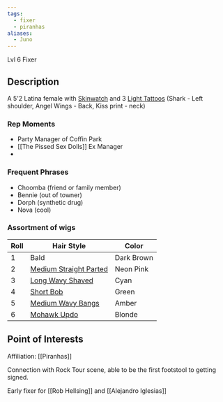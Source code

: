 ```yaml
---
tags:
  - fixer
  - piranhas
aliases:
  - Juno
---
```

Lvl 6 Fixer

## Description
A 5'2 Latina female with [Skinwatch](https://www.worldanvil.com/w/cyberpunk-jokerkiller/a/fashionware-article) and 3 [Light Tattoos](https://www.worldanvil.com/w/cyberpunk-jokerkiller/a/fashionware-article) (Shark - Left shoulder, Angel Wings - Back, Kiss print - neck)
### Rep Moments
- Party Manager of Coffin Park
- [[The Pissed Sex Dolls]] Ex Manager
- 
### Frequent Phrases
- Choomba (friend or family member)
- Bennie (out of towner)
- Dorph (synthetic drug)
- Nova (cool)
### Assortment of wigs

| Roll | Hair Style                                                                                                                                      | Color      |
| ---- | ----------------------------------------------------------------------------------------------------------------------------------------------- | ---------- |
| 1    | Bald                                                                                                                                            | Dark Brown |
| 2    | [Medium Straight Parted](https://static.wikia.nocookie.net/sims-4-files/images/7/7a/MediumStraightParted.png/revision/latest?cb=20210917171232) | Neon Pink  |
| 3    | [Long Wavy Shaved](https://static.wikia.nocookie.net/sims-4-files/images/7/7c/LongWavyShaved.png/revision/latest?cb=20210917171339)             | Cyan       |
| 4    | [Short Bob](https://static.wikia.nocookie.net/sims-4-files/images/2/2a/ShortBob.png/revision/latest?cb=20210917171941)                          | Green      |
| 5    | [Medium Wavy Bangs](https://static.wikia.nocookie.net/sims-4-files/images/6/66/MediumWavyBangs.png/revision/latest?cb=20210917171214)           | Amber      |
| 6    | [Mohawk Updo](https://static.wikia.nocookie.net/sims-4-files/images/6/67/YfHair_EF11MohawkUpdo.png/revision/latest?cb=20210920112307)           | Blonde     |


## Point of Interests

Affiliation: [[Piranhas]]

Connection with Rock Tour scene, able to be the first footstool to getting signed.

Early fixer for [[Rob Hellsing]] and [[Alejandro Iglesias]]


